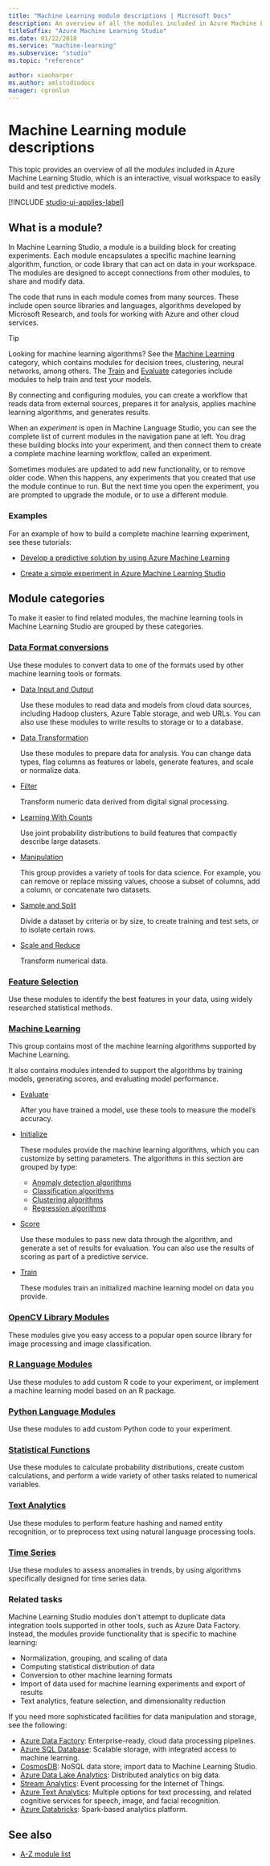```yaml
---
title: "Machine Learning module descriptions | Microsoft Docs"
description: An overview of all the modules included in Azure Machine Learning Studio, which is an interactive, visual workspace to easily build and test predictive models.
titleSuffix: "Azure Machine Learning Studio"
ms.date: 01/22/2018
ms.service: "machine-learning"
ms.subservice: "studio"
ms.topic: "reference"

author: xiaoharper
ms.author: amlstudiodocs
manager: cgronlun
---
```

# Machine Learning module descriptions

This topic provides an overview of all the *modules* included in Azure Machine Learning Studio, which is an interactive, visual workspace to easily build and test predictive models. 



[!INCLUDE [studio-ui-applies-label](../includes/studio-ui-applies-label.md)]

## What is a module?  

In Machine Learning Studio, a module is a building block for creating experiments. Each module encapsulates a specific machine learning algorithm, function, or code library that can act on data in your workspace. The modules are designed to accept connections from other modules, to share and modify data. 

The code that runs in each module comes from many sources. These include open source libraries and languages, algorithms developed by Microsoft Research, and tools for working with Azure and other cloud services. 
 
 > [!TIP]
> Looking for machine learning algorithms? See the [Machine Learning](machine-learning-initialize-model.md) category, which contains modules for decision trees, clustering, neural networks, among others. The [Train](machine-learning-train.md) and [Evaluate](machine-learning-evaluate.md) categories include modules to help train and test your models. 

By connecting and configuring modules, you can create a workflow that reads data from external sources, prepares it for analysis, applies machine learning algorithms, and generates results. 

When an *experiment* is open in Machine Language Studio, you can see the complete list of current modules in the navigation pane at left. You drag these building blocks into your experiment, and then connect them to create a complete machine learning workflow, called an experiment. 

Sometimes modules are updated to add new functionality, or to remove older code. When this happens, any experiments that you created that use the module continue to run. But the next time you open the experiment, you are prompted to upgrade the module, or to use a different module.

### Examples

For an example of how to build a complete machine learning experiment, see these tutorials:  
  
-   [Develop a predictive solution by using Azure Machine Learning](http://azure.microsoft.com/documentation/articles/machine-learning-walkthrough-develop-predictive-solution/)  
  
-   [Create a simple experiment in Azure Machine Learning Studio](http://azure.microsoft.com/documentation/articles/machine-learning-create-experiment/)  
 
##  Module categories

To make it easier to find related modules, the machine learning tools in Machine Learning Studio are grouped by these categories.

### [Data Format conversions](data-format-conversions.md)

Use these modules to convert data to one of the formats used by other machine learning tools or formats. 

+ [Data Input and Output](data-input-and-output.md)

  Use these modules to read data and models from cloud data sources, including Hadoop clusters, Azure Table storage, and web URLs. You can also use these modules to write results to storage or to a database.  

+ [Data Transformation](data-transformation.md)

  Use these modules to prepare data for analysis. You can change data types, flag columns as features or labels, generate features, and scale or normalize data.

+ [Filter](data-transformation-filter.md)

  Transform numeric data derived from digital signal processing.

+ [Learning With Counts](data-transformation-learning-with-counts.md)

  Use joint probability distributions to build features that compactly describe large datasets.

+ [Manipulation](data-transformation-manipulation.md)

  This group provides a variety of tools for data science. For example, you can remove or replace missing values, choose a subset of columns, add a column, or concatenate two datasets.  

+ [Sample and Split](data-transformation-sample-and-split.md)

  Divide a dataset by criteria or by size, to create training and test sets, or to isolate certain rows.

+ [Scale and Reduce](data-transformation-scale-and-reduce.md)

  Transform numerical data. 

### [Feature Selection](feature-selection-modules.md)

Use these modules to identify the best features in your data, using widely researched statistical methods.
  
### [Machine Learning](machine-learning-modules.md)

This group contains most of the machine learning algorithms supported by Machine Learning.

It also contains modules intended to support the algorithms by training models, generating scores, and evaluating model performance.

+ [Evaluate](machine-learning-evaluate.md)

  After you have trained a model, use these tools to measure the model’s accuracy.

+ [Initialize](machine-learning-initialize-model.md)

  These modules provide the machine learning algorithms, which you can customize by setting parameters. The algorithms in this section are grouped by type:

  + [Anomaly detection algorithms](anomaly-detection.md)
  + [Classification algorithms](machine-learning-initialize-model-classification.md)
  + [Clustering algorithms](machine-learning-initialize-model-clustering.md)
  + [Regression algorithms](machine-learning-initialize-model-regression.md)

+ [Score](machine-learning-score.md)

  Use these modules to pass new data through the algorithm, and generate a set of results for evaluation. You can also use the results of scoring as part of a predictive service.

+ [Train](machine-learning-train.md)

  These modules train an initialized machine learning model on data you provide.
 
### [OpenCV Library Modules](opencv-library-modules.md)

These modules give you easy access to a popular open source library for image processing and image classification.

### [R Language Modules](r-language-modules.md)

Use these modules to add custom R code to your experiment, or implement a machine learning model based on an R package.

### [Python Language Modules](python-language-modules.md)

Use these modules to add custom Python code to your experiment.  

### [Statistical Functions](statistical-functions.md)

Use these modules to calculate probability distributions, create custom calculations, and perform a wide variety of other tasks related to numerical variables.

### [Text Analytics](text-analytics.md)

Use these modules to perform feature hashing and named entity recognition, or to preprocess text using natural language processing tools.

### [Time Series](time-series.md)

Use these modules to assess anomalies in trends, by using algorithms specifically designed for time series data. 

### Related tasks

Machine Learning Studio modules don't attempt to duplicate data integration tools supported in other tools, such as Azure Data Factory. Instead, the modules provide functionality that is specific to machine learning:
 
 - Normalization, grouping, and scaling of data
 - Computing statistical distribution of data
 - Conversion to other machine learning formats
 - Import of data used for machine learning experiments and export of results
 - Text analytics, feature selection, and dimensionality reduction 

If you need more sophisticated facilities for data manipulation and storage, see the following:

+ [Azure Data Factory](https://docs.microsoft.com/azure/data-factory/): Enterprise-ready, cloud data processing pipelines.
+ [Azure SQL Database](https://docs.microsoft.com/azure/sql-database/): Scalable storage, with integrated access to machine learning.
+ [CosmosDB](https://docs.microsoft.com/azure/cosmos-db/): NoSQL data store; import data to Machine Learning Studio. 
+ [Azure Data Lake Analytics](https://docs.microsoft.com/azure/data-lake-analytics/): Distributed analytics on big data.
+ [Stream Analytics](https://docs.microsoft.com/azure/stream-analytics/): Event processing for the Internet of Things. 
+ [Azure Text Analytics](https://docs.microsoft.com/azure/cognitive-services/text-analytics/): Multiple options for text processing, and related cognitive services for speech, image, and facial recognition.
+ [Azure Databricks](https://docs.microsoft.com/azure/azure-databricks/): Spark-based analytics platform.


## See also

- [A-Z module list](a-z-module-list.md)
